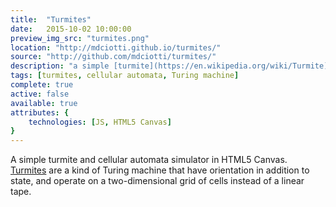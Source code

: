 ```yaml
---
title:  "Turmites"
date:   2015-10-02 10:00:00
preview_img_src: "turmites.png"
location: "http://mdciotti.github.io/turmites/"
source: "http://github.com/mdciotti/turmites/"
description: "a simple [turmite](https://en.wikipedia.org/wiki/Turmite) and cellular automata simulator with the ability share creations"
tags: [turmites, cellular automata, Turing machine]
complete: true
active: false
available: true
attributes: {
	technologies: [JS, HTML5 Canvas]
}
---
```


A simple turmite and cellular automata simulator in HTML5 Canvas. [Turmites](https://en.wikipedia.org/wiki/Turmite) are a kind of Turing machine that have orientation in addition to state, and operate on a two-dimensional grid of cells instead of a linear tape.
